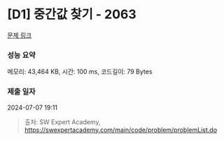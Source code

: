 # [D1] 중간값 찾기 - 2063 

[문제 링크](https://swexpertacademy.com/main/code/problem/problemDetail.do?contestProbId=AV5QPsXKA2UDFAUq) 

### 성능 요약

메모리: 43,464 KB, 시간: 100 ms, 코드길이: 79 Bytes

### 제출 일자

2024-07-07 19:11



> 출처: SW Expert Academy, https://swexpertacademy.com/main/code/problem/problemList.do